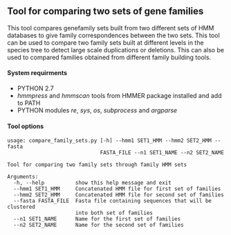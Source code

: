 ## Tool for comparing two sets of gene families 

This tool compares genefamily sets built from two different sets of HMM databases to give family correspondences between the two sets. This tool can be used to compare two family sets built at different levels in the species tree to detect large scale duplications or deletions. This can also be used to compared families obtained from different family building tools.  

#### System requirments
* PYTHON 2.7
* _hmmpress_ and _hmmscan_ tools from HMMER package installed and add to PATH
* PYTHON modules _re_, _sys_, _os_, _subprocess_ and _argparse_


#### Tool options
```
usage: compare_family_sets.py [-h] --hmm1 SET1_HMM --hmm2 SET2_HMM --fasta
                              FASTA_FILE --n1 SET1_NAME --n2 SET2_NAME

Tool for comparing two family sets through family HMM sets

Arguments:
  -h, --help          show this help message and exit
  --hmm1 SET1_HMM     Concatenated HMM file for first set of families
  --hmm2 SET2_HMM     Concatenated HMM file for second set of families
  --fasta FASTA_FILE  Fasta file containing sequences that will be clustered
                      into both set of families
  --n1 SET1_NAME      Name for the first set of families
  --n2 SET2_NAME      Name for the second set of families
```
